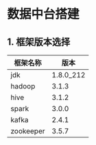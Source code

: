 # 数据中台搭建

## 1. 框架版本选择

|框架名称|版本|  
|------|---|
|jdk|1.8.0_212|
|hadoop|3.1.3|
|hive|3.1.2|
|spark|3.0.0|
|kafka|2.4.1|
|zookeeper|3.5.7|
